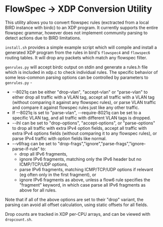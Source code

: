 FlowSpec -> XDP Conversion Utility
==================================

This utility allows you to convert flowspec rules (exctracted from a local BIRD instance with birdc)
to an XDP program. It currently supports the entire flowspec grammar, however does not implement
community parsing to detect actions due to BIRD limitations.

`install.sh` provides a simple example script which will compile and install a generated XDP program
from the rules in bird's `flowspec4` and `flowspec6` routing tables. It will drop any packets which
match any flowspec filter.

`genrules.py` will accept birdc output on stdin and generate a rules.h file which is included in
xdp.c to check individual rules. The specific behavior of some less-common parsing options can be
controlled by parameters to `genrules.py` -
 * --8021q can be either "drop-vlan", "accept-vlan" or "parse-vlan" to either drop all traffic with
   a VLAN tag, accept all traffic with a VLAN tag (without comparing it against any flowspec rules),
   or parse VLAN traffic and compare it against flowspec rules just like any other traffic.
 * If --8021q is set to "parse-vlan", --require-8021q can be set to a specific VLAN tag, and all
   traffic with different VLAN tags is dropped.
 * --ihl can be set to "drop-options", "accept-options", or "parse-options" to drop all traffic with
   extra IPv4 option fields, accept all traffic with extra IPv4 options fields (without comparing it
   to any flowspec rules), or parse IPv4 traffic with option fields like normal.
 * --v6frag can be set to "drop-frags","ignore","parse-frags","ignore-parse-if-rule" to:
   * drop all IPv6 fragments,
   * ignore IPv6 fragments, matching only the IPv6 header but no ICMP/TCP/UDP options,
   * parse IPv6 fragments, matching ICMP/TCP/UDP options if relevant (eg often only in the first
     fragment), or
   * ignore IPv6 fragments as above, unless a flow6 rule specifies the "fragment" keyword, in which
     case parse all IPv6 fragments as above for all rules.

Note that if all of the above options are set to their "drop" variant, the parsing can avoid all
offset calculation, using static offsets for all fields.

Drop counts are tracked in XDP per-CPU arrays, and can be viewed with `dropcount.sh`.
